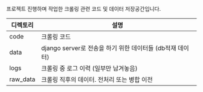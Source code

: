 
프로젝트 진행하며 작업한 크롤링 관련 코드 및 데이터 저장공간입니다.

|디렉토리|설명|
|-|-|
|code|크롤링 코드|
|data|django server로 전송을 하기 위한 데이터들 (db적재 데이터)|
|logs|크롤링 중 로그 이력 (일부만 남겨놓음)|
|raw_data|크롤링 직후의 데이터. 전처리 또는 병합 이전|
